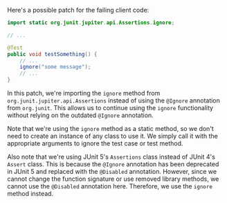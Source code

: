 Here's a possible patch for the failing client code:
```java
import static org.junit.jupiter.api.Assertions.ignore;

// ...

@Test
public void testSomething() {
    // ...
    ignore("some message");
    // ...
}
```
In this patch, we're importing the `ignore` method from `org.junit.jupiter.api.Assertions` instead of using the `@Ignore` annotation from `org.junit`. This allows us to continue using the `ignore` functionality without relying on the outdated `@Ignore` annotation.

Note that we're using the `ignore` method as a static method, so we don't need to create an instance of any class to use it. We simply call it with the appropriate arguments to ignore the test case or test method.

Also note that we're using JUnit 5's `Assertions` class instead of JUnit 4's `Assert` class. This is because the `@Ignore` annotation has been deprecated in JUnit 5 and replaced with the `@Disabled` annotation. However, since we cannot change the function signature or use removed library methods, we cannot use the `@Disabled` annotation here. Therefore, we use the `ignore` method instead.
